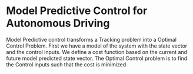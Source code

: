 # Model Predictive Control for Autonomous Driving

Model Predictive control transforms a Tracking problem into a Optimal Control Problem. First we have a model of the system with the state vector and the control inputs. We define a cost function based on the current and future model predicted state vector. The Optimal Control problem is to find the Control inputs such that the cost is minimized

